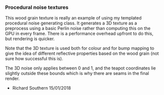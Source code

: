 ### Procedural noise textures
This wood grain texture is really an example of using my templated procedural noise generating class. It generates a 3D texture as a preprocess using a basic Perlin noise rather than computing this on the GPU in every frame. There is a performance overhead upfront to do this, but rendering is quicker.

Note that the 3D texture is used both for colour and for bump mapping to give the idea of different reflective properties based on the wood grain (not sure how successful this is).

The 3D noise only applies between 0 and 1, and the teapot coordinates lie slightly outside these bounds which is why there are seams in the final render.

 - Richard Southern 
   15/01/2018